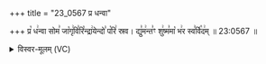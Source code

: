 +++
title = "23_0567 प्र धन्वा"

+++
प्र꣡ ध꣢न्वा सोम꣣ जा꣡गृ꣢वि꣣रि꣡न्द्रा꣢येन्दो꣣ प꣡रि꣢ स्रव। द्यु꣣म꣢न्त꣣ꣳ शु꣢ष्म꣣मा꣡ भ꣢र स्व꣣र्वि꣡द꣢म् ॥ 23:0567 ॥

<details><summary>विस्वर-मूलम् (VC)</summary>

प्र धन्वा सोम जागृविरिन्द्रायेन्दो परि स्रव । द्युमन्तꣳ शुष्ममा भर स्वर्विदम् ॥५६७॥
</details>